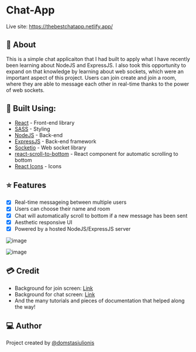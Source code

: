 # Chat-App
Live site: https://thebestchatapp.netlify.app/

## :receipt: About
This is a simple chat applicaiton that I had built to apply what I have recently been learning about NodeJS and ExpressJS. I also took this opportunity to expand on that knowledge by learning about web sockets, which were an important aspect of this project. Users can join create and join a room, where they are able to message each other in real-time thanks to the power of web sockets.

## :hammer: Built Using:
* [React](https://reactjs.org/) - Front-end library
* [SASS](https://sass-lang.com/) - Styling
* [NodeJS](https://nodejs.org/en/) - Back-end
* [ExpressJS](https://www.npmjs.com/package/express) - Back-end framework
* [Socketio](https://socket.io/) - Web socket library 
* [react-scroll-to-bottom](https://www.npmjs.com/package/react-scroll-to-bottom/) - React component for automatic scrolling to bottom
* [React Icons](https://react-icons.github.io/react-icons/) - Icons

## :star: Features
- [x] Real-time messageing between multiple users
- [x] Users can choose their name and room
- [x] Chat will automatically scroll to bottom if a new message has been sent
- [x] Aesthetic responsive UI
- [x] Powered by a hosted NodeJS/ExpressJS server

![image](https://user-images.githubusercontent.com/44949034/211891862-c2821565-dd10-4d01-8696-29e9a7420843.png)

![image](https://user-images.githubusercontent.com/44949034/211890982-acf6d5a5-6687-4668-8f0c-109e13bba901.png)

## :credit_card: Credit
- Background for join screen: [Link](https://codepen.io/P1N2O/pen/pyBNzX)
- Background for chat screen: [Link](https://codepen.io/kootoopas/pen/kGPoaB)
- And the many tutorials and pieces of documentation that helped along the way!

## :computer: Author
Project created by [@domstasiulionis](https://github.com/domstasiulionis)
